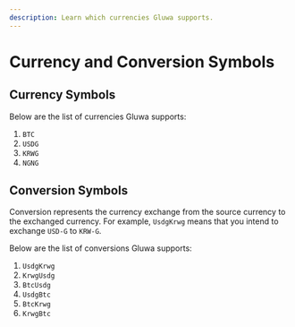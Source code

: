 ```yaml
---
description: Learn which currencies Gluwa supports.
---
```


# Currency and Conversion Symbols

## Currency Symbols

Below are the list of currencies Gluwa supports:

1. `BTC`
2. `USDG`
3. `KRWG`
4. `NGNG`

## Conversion Symbols

Conversion represents the currency exchange from the source currency to the exchanged currency. For example, `UsdgKrwg` means that you intend to exchange `USD-G` to `KRW-G`.

Below are the list of conversions Gluwa supports:

1. `UsdgKrwg`
2. `KrwgUsdg`
3. `BtcUsdg`
4. `UsdgBtc`
5. `BtcKrwg`
6. `KrwgBtc`

